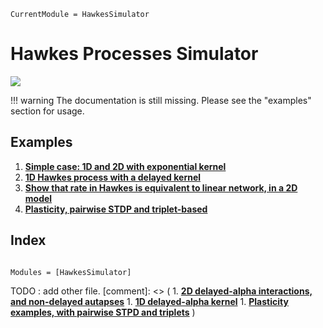 ```@meta
CurrentModule = HawkesSimulator
```

# Hawkes Processes Simulator

[![](https://img.shields.io/static/v1?logo=GitHub&label=Open%20on%20GitHub&message=HawkesSimulator.jl&color=blue)](https://github.com/dylanfesta/HawkesSimulator.jl)

!!! warning
    The documentation is still missing. Please see the "examples" section for usage.

## Examples

1. [**Simple case: 1D and 2D with exponential kernel**](./exp_1and2D.md) 
1. [**1D Hawkes process with a delayed kernel**](./alphadelay.md)
1. [**Show that rate in Hawkes is equivalent to linear network, in a 2D model**](./hawkes_vs_2D_linear.md)
1. [**Plasticity, pairwise STDP and triplet-based**](./plasticity_STDP.md)

## Index

```@index
```

```@autodocs
Modules = [HawkesSimulator]
```

TODO : add other  file.
[comment]: <> ( 1. [**2D delayed-alpha interactions, and non-delayed autapses**](./2d_delay_autapses.md) 1. [**1D delayed-alpha kernel**](./alphadelay.md) 1. [**Plasticity examples, with pairwise STPD and triplets**](./plasticty_STDP.md) )
